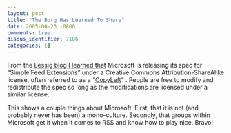 ```yaml
---
layout: post
title: "The Borg Has Learned To Share"
date: 2005-06-23 -0800
comments: true
disqus_identifier: 7186
categories: []
---
```

From the [Lessig blog I learned
that](http://www.lessig.org/blog/archives/002978.shtml) Microsoft is
releasing its spec for “Simple Feed Extensions” under a Creative Commons
Attribution-ShareAlike license, often referred to as a
“[CopyLeft](http://en.wikipedia.org/wiki/Copyleft)” . People are free to
modify and redistribute the spec so long as the modifications are
licensed under a similar license.

This shows a couple things about Microsoft. First, that it is not (and
probably never has been) a mono-culture. Secondly, that groups within
Microsoft get it when it comes to RSS and know how to play nice. Bravo!


